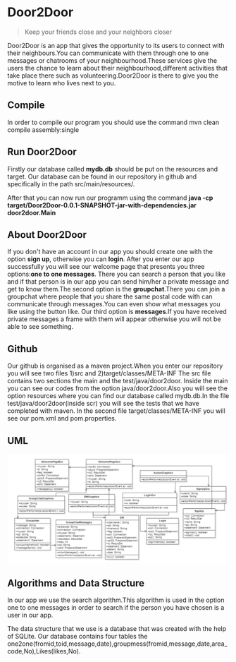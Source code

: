 # Door2Door
> Keep your friends close and your neighbors closer

Door2Door is an app that gives the opportunity to its users to connect with their neighbours.You can communicate with them
through one to one messages or chatrooms of your neighbourhood.These services give the users the chance to learn about their 
neighbourhood,different activities that take place there such as volunteering.Door2Door is there to give you the motive to learn 
who lives next to you.


## Compile
In order to compile our program you should use the command mvn clean compile assembly:single

## Run Door2Door
Firstly our database called **mydb.db** should be put on the resources and target.
Our database can be found in our repository in github and specifically in the path src/main/resources/.

After that you can now run our programm using the command **java -cp target/Door2Door-0.0.1-SNAPSHOT-jar-with-dependencies.jar door2door.Main**

## About Door2Door
If you don't have an account in our app you should create one with the option **sign up**, otherwise you can **login**.
After you enter our app successfully you will see our welcome page that presents you three options:**one to one messages**.
There you can search a person that you like and if that person is in our app you can send him/her a private message 
and get to know them.The second option is the **groupchat**.There you can join a groupchat where people that you share
the same postal code with can communicate through messages.You can even show what messages you like using the button like.
Our third option is **messages**.If you have received private messages a frame with them will appear otherwise you will not be able to see something.

## Github
Our github is organised as a maven project.When you enter our repository you will see two files 1)src and 2)target/classes/META-INF
The src file contains two sections the main and the test/java/door2door. Inside the main you can see our codes from the option 
java/door2door.Also you will see the option resources where you can find our database called mydb.db.In the file test/java/door2door(inside scr) you will see the tests that we have completed with maven. In the second file target/classes/META-INF you will see our pom.xml and pom.properties.

## UML
![UML diagramm](https://github.com/ElenaSkep/Dream-Team/blob/main/uml.png)

## Algorithms and Data Structure
In our app we use the search algorithm.This algorithm is used in the option one to one messages in order to search 
if the person you have chosen is a user in our app.

The data structure that we use is a database that was created with the help of SQLite.
Our database contains four tables the one2one(fromid,toid,message,date),groupmess(fromid,message,date,area_code,No),Likes(likes,No).



